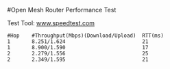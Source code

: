#Open Mesh Router Performance Test

Test Tool: www.speedtest.com

```
#Hop    #Throughput(Mbps)(Download/Upload)  RTT(ms)
1       8.251/1.624                         21
1       8.900/1.590                         17
2       2.279/1.556                         25
2       2.349/1.595                         21
```